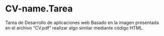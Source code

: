 # CV-name.Tarea
Tarea de Desarrollo de aplicaciones web
Basado en la imagen presentada en el archivo “CV.pdf” realizar algo similar mediante código HTML.
